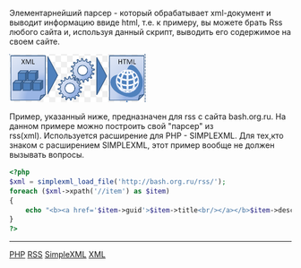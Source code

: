 
 Элементарнейший парсер - который обрабатывает xml-документ и выводит информацию ввиде html, т.е. к примеру, вы можете брать Rss любого сайта и, используя данный скрипт, выводить его содержимое на своем сайте.   
 
 ![](/images/802f24751e94388c97fff42291715e3b.png) 
 
 Пример, указанный ниже, предназначен для rss с сайта bash.org.ru. На данном примере можно построить свой "парсер" из rss(xml). Используется расширение для PHP - SIMPLEXML. Для тех,кто знаком с расширением SIMPLEXML, этот пример вообще не должен вызывать вопросы.
 
```php
<?php 
$xml = simplexml_load_file('http://bash.org.ru/rss/'); 
foreach ($xml->xpath('//item') as $item) 
{ 
	echo "<b><a href='$item->guid'>$item->title<br/></a></b>$item->description<hr/>"  ; 
} 
?>
```

**********
[PHP](/tags/PHP.md)
[RSS](/tags/RSS.md)
[SimpleXML](/tags/SimpleXML.md)
[XML](/tags/XML.md)
